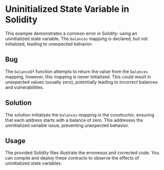 # Uninitialized State Variable in Solidity

This example demonstrates a common error in Solidity: using an uninitialized state variable.  The `balances` mapping is declared, but not initialized, leading to unexpected behavior.

## Bug

The `balanceOf` function attempts to return the value from the `balances` mapping, however, this mapping is never initialized.  This could result in unexpected values (usually zero), potentially leading to incorrect balances and vulnerabilities.

## Solution

The solution initializes the `balances` mapping in the constructor, ensuring that each address starts with a balance of zero.  This addresses the uninitialized variable issue, preventing unexpected behavior.

## Usage

The provided Solidity files illustrate the erroneous and corrected code. You can compile and deploy these contracts to observe the effects of uninitialized state variables.